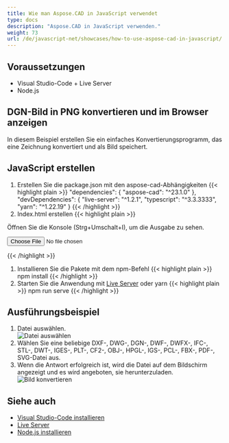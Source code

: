 ```yaml
---
title: Wie man Aspose.CAD in JavaScript verwendet
type: docs
description: "Aspose.CAD in JavaScript verwenden."
weight: 73
url: /de/javascript-net/showcases/how-to-use-aspose-cad-in-javascript/
---
```


## Voraussetzungen
- Visual Studio-Code + Live Server
- Node.js

## DGN-Bild in PNG konvertieren und im Browser anzeigen

In diesem Beispiel erstellen Sie ein einfaches Konvertierungsprogramm, das eine Zeichnung konvertiert und als Bild speichert.

## JavaScript erstellen

1. Erstellen Sie die package.json mit den aspose-cad-Abhängigkeiten
{{< highlight plain >}}
"dependencies": {
    "aspose-cad": "^23.1.0"
  },
 "devDependencies": {
    "live-server": "^1.2.1",
    "typescript": "^3.3.3333",
    "yarn": "^1.22.19"
  }
{{< /highlight >}}
1. Index.html erstellen
{{< highlight plain >}}
<!DOCTYPE html>
Öffnen Sie die Konsole (Strg+Umschalt+I), um die Ausgabe zu sehen.

<script src="./node_modules/aspose-cad/dotnet.js"></script>
<script type="module" src="./node_modules/aspose-cad/es2015/index-js.js"></script>

<body>
	<input id="file" type="file">
	<img id="image" />
</body>

<script>
window.onload = async function () {
	document.querySelector('input').addEventListener('change', function() {
      var reader = new FileReader();
      reader.onload = function() {
      
          var arrayBuffer = this.result;
          var array = new Uint8Array(arrayBuffer);
          
		  //GET_FILE_FORMAT
		  fileFormat = Aspose.CAD.Image.getFileFormat(array);
          console.log(fileFormat);
		  
		  // LOAD
		  file = Aspose.CAD.Image.load(array);
          console.log(file);
		  
		  // SAVE
		  exportedFilePromise = Aspose.CAD.Image.save(array, new Aspose.CAD.PngOptions());
		  exportedFilePromise.then(exportedFile => {
			console.log(exportedFile);
			
			var urlCreator = window.URL || window.webkitURL;
			var blob = new Blob([exportedFile], { type: 'application/octet-stream' });
            var imageUrl = urlCreator.createObjectURL(blob);
            document.querySelector("#image").src = imageUrl;
		  });
      }
	  
      reader.readAsArrayBuffer(this.files[0]);
    }, 
	false);
};
</script>
{{< /highlight >}}

1. Installieren Sie die Pakete mit dem npm-Befehl
{{< highlight plain >}}
npm install
{{< /highlight >}}
1. Starten Sie die Anwendung mit [Live Server](https://marketplace.visualstudio.com/items?itemName=ritwickdey.LiveServer/) oder yarn
{{< highlight plain >}}
npm run serve
{{< /highlight >}}

## Ausführungsbeispiel

1. Datei auswählen.<br>
![Datei auswählen](/cad/_assets/javascript-net/javascript-net/choose-file.png)<br>
1. Wählen Sie eine beliebige DXF-, DWG-, DGN-, DWF-, DWFX-, IFC-, STL-, DWT-, IGES-, PLT-, CF2-, OBJ-, HPGL-, IGS-, PCL-, FBX-, PDF-, SVG-Datei aus.
1. Wenn die Antwort erfolgreich ist, wird die Datei auf dem Bildschirm angezeigt und es wird angeboten, sie herunterzuladen.<br>
![Bild konvertieren](/cad/_assets/javascript-net/javascript-net/convert-image.png)<br>

## Siehe auch

- [Visual Studio-Code installieren](https://code.visualstudio.com/)
- [Live Server](https://marketplace.visualstudio.com/items?itemName=ritwickdey.LiveServer/)
- [Node.js installieren](https://nodejs.org/en/)
